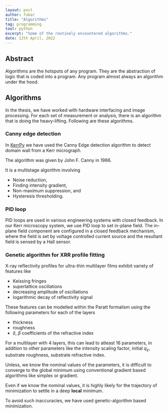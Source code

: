 ```yaml
---
layout: post
author: fubar
title: "Algorithms"
tag: programming
tool: python
excerpt: "Some of the routinely encountered algorithms."
date: 12th April, 2022
---
```


## Abstract

Algorithms are the hotspots of any program.
They are the abstraction of logic that is coded into a program.
Any program almost always an algorithm under the hood.

## Algorithms

In the thesis, we have worked with hardware interfacing and image processing.
For each set of measurement or analysis, there is an algorithm that is doing the heavy-lifting.
Following are these algorithms.

### Canny edge detection

In [KerrPy]() we have used the Canny Edge detection algorithm to detect domain wall from a Kerr micrograph.

The algorithm was given by John F. Canny in 1986.

It is a multistage algorithm involving

- Noise reduction,
- Finding intensity gradient,
- Non-maximum suppression, and
- Hysteresis thresholding.

### PID loop

PID loops are used in various engineering systems with closed feedback.
In our Kerr microscopy system, we use PID loop to set in-plane field.
The in-plane field component are configured in a closed feedback mechanism,
where the field is set by voltage controlled current source and 
the resultant field is sensed by a Hall sensor.

### Genetic algorithm for XRR profile fitting

X-ray reflectivity profiles for ultra-thin multilayer films exhibit variety of features
like

- Keissing fringes
- superlattice oscillations
- decreasing amplitude of oscillations
- logarithmic decay of reflectivity signal

These features can be modelled within the Paratt formalism using the following parameters
for each of the layers

- thickness
- roughness
- $\delta$, $\beta$ coefficients of the refractive index

For a multilayer with 4 layers, this can lead to atleast 16 parameters,
 in addition to other parameters like the intensity scaling factor, initial $q_z$, substrate roughness,
 substrate refractive index. 
 
Unless, we know the nominal values of the parameters,
it is difficult to converge to the global minimum
using conventional gradient based algorithms like simplex or gradient.

Even if we know the nominal values,
it is highly likely for the trajectory of minimization to settle in a deep **local** minimum.

To avoid such inaccuracies, we have used genetic-algorithm based minimization.

